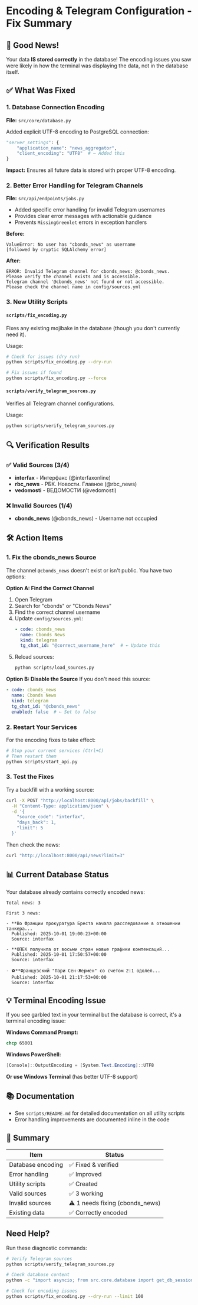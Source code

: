 # Encoding & Telegram Configuration - Fix Summary

## 🎉 Good News!

Your data **IS stored correctly** in the database! The encoding issues you saw were likely in how the terminal was displaying the data, not in the database itself.

## ✅ What Was Fixed

### 1. Database Connection Encoding
**File:** `src/core/database.py`

Added explicit UTF-8 encoding to PostgreSQL connection:
```python
"server_settings": {
    "application_name": "news_aggregator",
    "client_encoding": "UTF8"  # ← Added this
}
```

**Impact:** Ensures all future data is stored with proper UTF-8 encoding.

### 2. Better Error Handling for Telegram Channels
**File:** `src/api/endpoints/jobs.py`

- Added specific error handling for invalid Telegram usernames
- Provides clear error messages with actionable guidance
- Prevents `MissingGreenlet` errors in exception handlers

**Before:**
```
ValueError: No user has "cbonds_news" as username
[followed by cryptic SQLAlchemy error]
```

**After:**
```
ERROR: Invalid Telegram channel for cbonds_news: @cbonds_news.
Please verify the channel exists and is accessible.
Telegram channel '@cbonds_news' not found or not accessible.
Please check the channel name in config/sources.yml
```

### 3. New Utility Scripts

#### `scripts/fix_encoding.py`
Fixes any existing mojibake in the database (though you don't currently need it).

Usage:
```bash
# Check for issues (dry run)
python scripts/fix_encoding.py --dry-run

# Fix issues if found
python scripts/fix_encoding.py --force
```

#### `scripts/verify_telegram_sources.py`
Verifies all Telegram channel configurations.

Usage:
```bash
python scripts/verify_telegram_sources.py
```

## 🔍 Verification Results

### ✅ Valid Sources (3/4)
- **interfax** - Интерфакс (@interfaxonline)
- **rbc_news** - РБК. Новости. Главное (@rbc_news)
- **vedomosti** - ВЕДОМОСТИ (@vedomosti)

### ❌ Invalid Sources (1/4)
- **cbonds_news** (@cbonds_news) - Username not occupied

## 🛠️ Action Items

### 1. Fix the cbonds_news Source

The channel `@cbonds_news` doesn't exist or isn't public. You have two options:

**Option A: Find the Correct Channel**
1. Open Telegram
2. Search for "cbonds" or "Cbonds News"
3. Find the correct channel username
4. Update `config/sources.yml`:
   ```yaml
   - code: cbonds_news
     name: Cbonds News
     kind: telegram
     tg_chat_id: "@correct_username_here"  # ← Update this
   ```
5. Reload sources:
   ```bash
   python scripts/load_sources.py
   ```

**Option B: Disable the Source**
If you don't need this source:
```yaml
- code: cbonds_news
  name: Cbonds News
  kind: telegram
  tg_chat_id: "@cbonds_news"
  enabled: false  # ← Set to false
```

### 2. Restart Your Services

For the encoding fixes to take effect:
```bash
# Stop your current services (Ctrl+C)
# Then restart them
python scripts/start_api.py
```

### 3. Test the Fixes

Try a backfill with a working source:
```bash
curl -X POST "http://localhost:8000/api/jobs/backfill" \
  -H "Content-Type: application/json" \
  -d '{
    "source_code": "interfax",
    "days_back": 1,
    "limit": 5
  }'
```

Then check the news:
```bash
curl "http://localhost:8000/api/news?limit=3"
```

## 📊 Current Database Status

Your database already contains correctly encoded news:
```
Total news: 3

First 3 news:

- **Во Франции прокуратура Бреста начала расследование в отношении танкера...
  Published: 2025-10-01 19:00:23+00:00
  Source: interfax

- **ОПЕК получила от восьми стран новые графики компенсаций...
  Published: 2025-10-01 17:50:57+00:00
  Source: interfax

- ⚽️**Французский "Пари Сен-Жермен" со счетом 2:1 одолел...
  Published: 2025-10-01 21:17:53+00:00
  Source: interfax
```

## 💡 Terminal Encoding Issue

If you see garbled text in your terminal but the database is correct, it's a terminal encoding issue:

**Windows Command Prompt:**
```cmd
chcp 65001
```

**Windows PowerShell:**
```powershell
[Console]::OutputEncoding = [System.Text.Encoding]::UTF8
```

**Or use Windows Terminal** (has better UTF-8 support)

## 📚 Documentation

- See `scripts/README.md` for detailed documentation on all utility scripts
- Error handling improvements are documented inline in the code

## 🎯 Summary

| Item | Status |
|------|--------|
| Database encoding | ✅ Fixed & verified |
| Error handling | ✅ Improved |
| Utility scripts | ✅ Created |
| Valid sources | ✅ 3 working |
| Invalid sources | ⚠️ 1 needs fixing (cbonds_news) |
| Existing data | ✅ Correctly encoded |

## Need Help?

Run these diagnostic commands:

```bash
# Verify Telegram sources
python scripts/verify_telegram_sources.py

# Check database content
python -c "import asyncio; from src.core.database import get_db_session, init_db; from src.core.models import News; from sqlalchemy import select; from sqlalchemy.orm import selectinload; async def check(): await init_db(); async with get_db_session() as s: r = await s.execute(select(News).options(selectinload(News.source)).limit(3).order_by(News.detected_at.desc())); news = r.scalars().all(); print(f'\nTotal news: {len(news)}\n'); [print(f'- {n.title[:100]}\n  Source: {n.source.code}\n') for n in news]; asyncio.run(check())"

# Check for encoding issues
python scripts/fix_encoding.py --dry-run --limit 100
```


